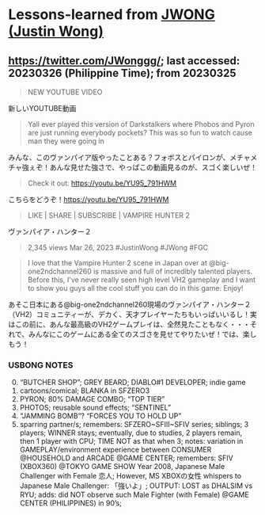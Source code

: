 # Lessons-learned from [JWONG (Justin Wong)](https://twitter.com/JWonggg?ref_src=twsrc%5Egoogle%7Ctwcamp%5Eserp%7Ctwgr%5Eauthor)

## https://twitter.com/JWonggg/; last accessed: 20230326 (Philippine Time); from 20230325

> NEW YOUTUBE VIDEO 

新しいYOUTUBE動画

> Yall ever played this version of Darkstalkers where Phobos and Pyron are just running everybody pockets? This was so fun to watch cause man they were going in 

みんな、このヴァンパイア版やったことある？フォボスとパイロンが、メチャメチャ強ぇぞ！あんな見せた強さで、やっぱこの動画見るのが、スゴく楽しいぜ！

> Check it out: https://youtu.be/YU95_791HWM 

こちらをどうぞ！https://youtu.be/YU95_791HWM 

> LIKE | SHARE | SUBSCRIBE | VAMPIRE HUNTER 2

ヴァンパイア・ハンター２

> 2,345 views Mar 26, 2023 #JustinWong #JWong #FGC 

> I love that the Vampire Hunter 2 scene in Japan over at @big-one2ndchannel260 is massive and full of incredibly talented players. Before this, I've never really seen high level VH2 gameplay and I want to show you guys all the cool stuff you can do in this game. Enjoy!

あそこ日本にある@big-one2ndchannel260現場のヴァンパイア・ハンター２（VH2）コミュニティーが、デカく、天才プレイヤーたちもいっぱいいるし！実はこの前に、あんな最高級のVH2ゲームプレイは、全然見たこともなく・・・それで、みんなにこのゲームにある全てのスゴさを見せてやりたいぜ！では、楽しもう！


### USBONG NOTES

0. “BUTCHER SHOP”; GREY BEARD; DIABLO#1 DEVELOPER; indie game
1. cartoons/comical; BLANKA in SFZERO3
2. PYRON; 80% DAMAGE COMBO; “TOP TIER”
3. PHOTOS; reusable sound effects; “SENTINEL”
4. “JAMMING BOMB”? “FORCES YOU TO HOLD UP”
5. sparring partner/s; remembers: SFZERO\~SFIII\~SFIV series; siblings; 3 players; WINNER stays; eventually, due to studies, 2 players remain, then 1 player with CPU; TIME NOT as that when 3; notes: variation in GAMEPLAY/environment experience between CONSUMER @HOUSEHOLD and ARCADE @GAME CENTER; remembers: SFIV (XBOX360) @TOKYO GAME SHOW Year 2008, Japanese Male Challenger with Female 恋人; However, MS XBOXの女性 whispers to Japanese Male Challenger: 「強いよ」; OUTPUT: LOST as DHALSIM vs RYU; adds: did NOT observe such Male Fighter (with Female) @GAME CENTER (PHILIPPINES) in 90’s; 
